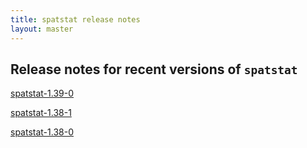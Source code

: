 ```yaml
---
title: spatstat release notes
layout: master
---
```


## Release notes for recent versions of `spatstat`

[spatstat-1.39-0](spatstat-1.39-0.html)

[spatstat-1.38-1](spatstat-1.38-1.html)

[spatstat-1.38-0](spatstat-1.38-0.html)

